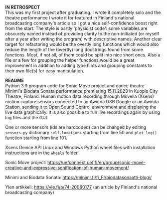 <b>IN RETROSPECT</b><br> This was my first project after graduating. I wrote it completely solo and the theatre performance I wrote it for featured in Finland's national broadcasting company's article so I got a nice self-confidence boost right from the start. The style is partly 'physicist code': some variables are obscurely named instead of providing clarity to the non-initiated (or myself after a year after writing the program) with descriptive names. Another clear target for refactoring would be the overtly long functions which would also reduce the length of the (overtly) long docstrings found from some functions. Most, if not all, of them could be split into nice short ones. Also a file or a few for grouping the helper functions would be a great improvement in addition to adding type hints and grouping constants to their own file(s) for easy manipulation.<br>   

<b>README</b><br>
Python 3.9 program code for Sonic Move project and dance theatre Minimi's Biodata Sonata performance premiering 15.11.2023 in Kuopio City Theatre, Finland. Human motion data recording through Movella (Xsens) motion capture sensors connected to an Awinda USB Dongle or an Awinda Station, sending it to Open Sound Control environment and displaying the live data graphically. It is also possible to run live recordings again by using log files and the GUI.

One or more sensors (ids are hardcoded) can be changed by editing `sensors.py` dictionary `self.locations` starting from line 50 and `plot_log()` function starting from line 101. 

Xsens Device API Linux and Windows Python wheel files with installation instructions are in the `wheels` folder.

Sonic Move project: https://uefconnect.uef.fi/en/group/sonic-move-creative-and-expressive-sonification-of-human-movement/

Minimi and Biodata Sonata: https://minimi.fi/fi_FI/biodatasonaatti-blogi/

Ylen artikkeli: https://yle.fi/a/74-20060177 (an article by Finland's national broadcasting company)
